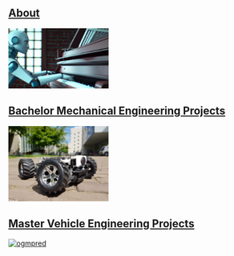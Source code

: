 ## [About](./about.md)
[<img src="/assets/img/about_banner_wide.png" alt="about_banner" width="200"/>](./about.md)
  
## [Bachelor Mechanical Engineering Projects](./bachelor.md)
[<img src="/assets/img/rover_av.png" alt="roverav" width="200"/>](./bachelor.md)

## [Master Vehicle Engineering Projects](./master.md)
[<img src="/assets/img/ogm_predictions.png" alt="ogmpred" width="200"/>](./master.md)
